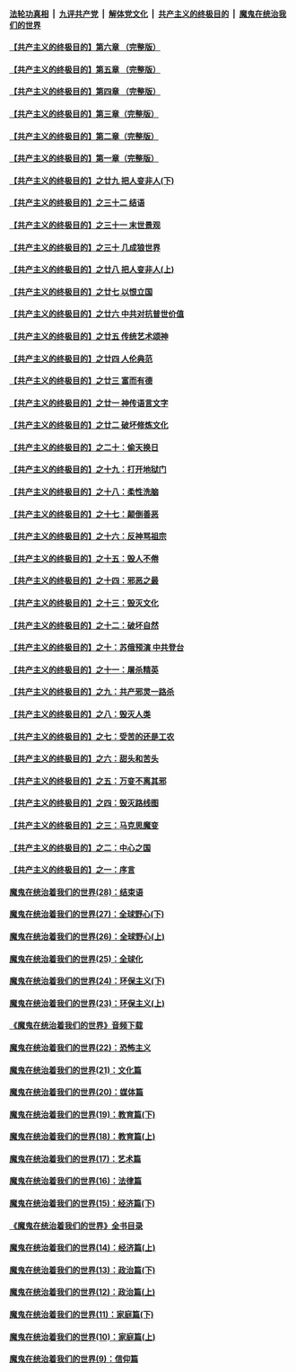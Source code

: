 ####  [法轮功真相](../../../../basic/blob/master/README.md?t=06072101) &nbsp;|&nbsp; [九评共产党](../../../../9ping.md/blob/master/README.md?t=06072101) &nbsp;|&nbsp; [解体党文化](../../../../jtdwh.md/blob/master/README.md?t=06072101)  &nbsp;|&nbsp; [共产主义的终极目的](../../../../gczydzjmd.md/blob/master/README.md?t=06072101) &nbsp;|&nbsp; [魔鬼在统治我们的世界](../../../../mgztzwmdsj.md/blob/master/README.md?t=06072101) 

#### [【共产主义的终极目的】第六章 （完整版）](../pages/nsc422/n11428913.md?t=06072101) 

#### [【共产主义的终极目的】第五章 （完整版）](../pages/nsc422/n11428912.md?t=06072101) 

#### [【共产主义的终极目的】第四章 （完整版）](../pages/nsc422/n11428907.md?t=06072101) 

#### [【共产主义的终极目的】第三章（完整版）](../pages/nsc422/n11428848.md?t=06072101) 

#### [【共产主义的终极目的】第二章（完整版）](../pages/nsc422/n11428831.md?t=06072101) 

#### [【共产主义的终极目的】第一章（完整版）](../pages/nsc422/n11417651.md?t=06072101) 

#### [【共产主义的终极目的】之廿九 把人变非人(下)](../pages/nsc422/n11344140.md?t=06072101) 

#### [【共产主义的终极目的】之三十二 结语](../pages/nsc422/n11360535.md?t=06072101) 

#### [【共产主义的终极目的】之三十一 末世景观](../pages/nsc422/n11351129.md?t=06072101) 

#### [【共产主义的终极目的】之三十 几成狼世界](../pages/nsc422/n11348280.md?t=06072101) 

#### [【共产主义的终极目的】之廿八 把人变非人(上)](../pages/nsc422/n11340492.md?t=06072101) 

#### [【共产主义的终极目的】之廿七 以恨立国](../pages/nsc422/n11336944.md?t=06072101) 

#### [【共产主义的终极目的】之廿六 中共对抗普世价值](../pages/nsc422/n11324785.md?t=06072101) 

#### [【共产主义的终极目的】之廿五 传统艺术颂神](../pages/nsc422/n11296396.md?t=06072101) 

#### [【共产主义的终极目的】之廿四 人伦典范](../pages/nsc422/n11296397.md?t=06072101) 

#### [【共产主义的终极目的】之廿三 富而有德](../pages/nsc422/n11283598.md?t=06072101) 

#### [【共产主义的终极目的】之廿一 神传语言文字](../pages/nsc422/n11263265.md?t=06072101) 

#### [【共产主义的终极目的】之廿二 破坏修炼文化](../pages/nsc422/n11245728.md?t=06072101) 

#### [【共产主义的终极目的】之二十：偷天换日](../pages/nsc422/n11238846.md?t=06072101) 

#### [【共产主义的终极目的】之十九：打开地狱门](../pages/nsc422/n11206376.md?t=06072101) 

#### [【共产主义的终极目的】之十八：柔性洗脑](../pages/nsc422/n11199994.md?t=06072101) 

#### [【共产主义的终极目的】之十七：颠倒善恶](../pages/nsc422/n11179782.md?t=06072101) 

#### [【共产主义的终极目的】之十六：反神骂祖宗](../pages/nsc422/n11166798.md?t=06072101) 

#### [【共产主义的终极目的】之十五：毁人不倦](../pages/nsc422/n11166792.md?t=06072101) 

#### [【共产主义的终极目的】之十四：邪恶之最](../pages/nsc422/n11150249.md?t=06072101) 

#### [【共产主义的终极目的】之十三：毁灭文化](../pages/nsc422/n11135227.md?t=06072101) 

#### [【共产主义的终极目的】之十二：破坏自然](../pages/nsc422/n11135214.md?t=06072101) 

#### [【共产主义的终极目的】之十：苏俄预演 中共登台](../pages/nsc422/n11118424.md?t=06072101) 

#### [【共产主义的终极目的】之十一：屠杀精英](../pages/nsc422/n11118442.md?t=06072101) 

#### [【共产主义的终极目的】之九：共产邪灵一路杀](../pages/nsc422/n11114139.md?t=06072101) 

#### [【共产主义的终极目的】之八：毁灭人类](../pages/nsc422/n11108503.md?t=06072101) 

#### [【共产主义的终极目的】之七：受苦的还是工农](../pages/nsc422/n11101809.md?t=06072101) 

#### [【共产主义的终极目的】之六：甜头和苦头](../pages/nsc422/n11096971.md?t=06072101) 

#### [【共产主义的终极目的】之五：万变不离其邪](../pages/nsc422/n11091285.md?t=06072101) 

#### [【共产主义的终极目的】之四：毁灭路线图](../pages/nsc422/n11086284.md?t=06072101) 

#### [【共产主义的终极目的】之三：马克思魔变](../pages/nsc422/n11061941.md?t=06072101) 

#### [【共产主义的终极目的】之二：中心之国](../pages/nsc422/n11047728.md?t=06072101) 

#### [【共产主义的终极目的】之一：序言](../pages/nsc422/n11086077.md?t=06072101) 

#### [魔鬼在统治着我们的世界(28)：结束语](../pages/nsc422/n10936246.md?t=06072101) 

#### [魔鬼在统治着我们的世界(27)：全球野心(下)](../pages/nsc422/n10928319.md?t=06072101) 

#### [魔鬼在统治着我们的世界(26)：全球野心(上)](../pages/nsc422/n10900318.md?t=06072101) 

#### [魔鬼在统治着我们的世界(25)：全球化](../pages/nsc422/n10788205.md?t=06072101) 

#### [魔鬼在统治着我们的世界(24)：环保主义(下)](../pages/nsc422/n10695307.md?t=06072101) 

#### [魔鬼在统治着我们的世界(23)：环保主义(上)](../pages/nsc422/n10688613.md?t=06072101) 

#### [《魔鬼在统治着我们的世界》音频下载](../pages/nsc422/n10635553.md?t=06072101) 

#### [魔鬼在统治着我们的世界(22)：恐怖主义](../pages/nsc422/n10614727.md?t=06072101) 

#### [魔鬼在统治着我们的世界(21)：文化篇](../pages/nsc422/n10597706.md?t=06072101) 

#### [魔鬼在统治着我们的世界(20)：媒体篇](../pages/nsc422/n10586579.md?t=06072101) 

#### [魔鬼在统治着我们的世界(19)：教育篇(下)](../pages/nsc422/n10564808.md?t=06072101) 

#### [魔鬼在统治着我们的世界(18)：教育篇(上)](../pages/nsc422/n10526970.md?t=06072101) 

#### [魔鬼在统治着我们的世界(17)：艺术篇](../pages/nsc422/n10499093.md?t=06072101) 

#### [魔鬼在统治着我们的世界(16)：法律篇](../pages/nsc422/n10485969.md?t=06072101) 

#### [魔鬼在统治着我们的世界(15)：经济篇(下)](../pages/nsc422/n10469975.md?t=06072101) 

#### [《魔鬼在统治着我们的世界》全书目录](../pages/nsc422/n10464261.md?t=06072101) 

#### [魔鬼在统治着我们的世界(14)：经济篇(上)](../pages/nsc422/n10457370.md?t=06072101) 

#### [魔鬼在统治着我们的世界(13)：政治篇(下)](../pages/nsc422/n10448270.md?t=06072101) 

#### [魔鬼在统治着我们的世界(12)：政治篇(上)](../pages/nsc422/n10444576.md?t=06072101) 

#### [魔鬼在统治着我们的世界(11)：家庭篇(下)](../pages/nsc422/n10440961.md?t=06072101) 

#### [魔鬼在统治着我们的世界(10)：家庭篇(上)](../pages/nsc422/n10435448.md?t=06072101) 

#### [魔鬼在统治着我们的世界(9)：信仰篇](../pages/nsc422/n10432159.md?t=06072101) 


